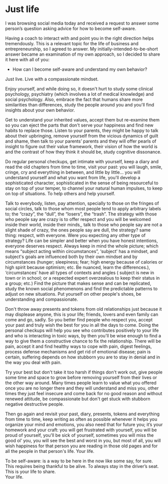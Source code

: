# Just life

I was browsing social media today and received a request to answer some person’s question asking advice for how to become self-aware.

Having a coach to interact with and point you in the right direction helps tremendously. This is a relevant topic for the life of business and entrepreneurship, so I agreed to answer.
My initially-intended-to-be-short answer became an examination of my own approach, so I decided to share it here with all of you:

- How can I become self-aware and understand my own behavior?

Just live. Live with a compassionate mindset.

Enjoy yourself, and while doing so, it doesn't hurt to study some clinical psychology, psychiatry (which involves a lot of medical knowledge) and social psychology. Also, embrace the fact that humans share more similarities than differences, study the people around you and you'll find insights about your own behavior.

Get to understand your inherited values, accept them but re-examine them so you can eject the parts that don't serve your happiness and find new habits to replace those. Listen to your parents, they might be happy to talk about their upbringing, remove yourself from the vicious dynamics of guilt and shame, then talk to your parents’ parents and they will offer pearls of insight to figure out their value framework, their vision of how the world is and the contrast of how they think it should be, study cognitive dissonance.

Do regular personal checkups, get intimate with yourself, keep a diary and read the old chapters from time to time, visit your past: you will laugh, smile, cringe, cry and everything in between, and little by little… you will understand yourself and what you want from life, you'll develop a sophisticated character, sophisticated in the sense of being resourceful to stay on top of your temper, to channel your natural human impulses, to keep on top of situations. To help others and help yourself.

Talk to everybody, listen, pay attention, specially to those on the fringes of social circles, talk to those whom most people tend to apply arbitrary labels to; the “crazy”, the “dull”, the “losers”, the “trash”. The strategy with those who people say are crazy is to offer respect and you will be welcomed inside their world, inside their minds,, talk to those who people say are not a slight shade of crazy, the ones people say are dull, the strategy? same thing: respect, with everyone. Were you expecting any other type of strategy? Life can be simpler and better when you have honest intentions, everyone deserves respect. Always keep in mind the whole picture; which means “subject acting within circumstances”, ‘subject’ has a mindset, and subject's goals are influenced both by their own mindset and by circumstances (hunger; sleepiness; fear; high energy because of calories or high spirit because optimism; etc. Be nuanced, learn the differences.), ‘circumstances’ have all types of contexts and angles ( subject is new in town or in school; or a respected expert overzealous to keep their status in a group; etc.) Find the picture that makes sense and can be replicated, study the known social phenomenons and find the predictable patterns to adjust on new situations. Put yourself on other people's shoes, be understanding and compassionate.

Don't throw away presents and tokens from old relationships just because it may displease anyone, this is your life; friends, lovers and even family can come and go, sadly. So you better find people who respect you, accept your past and truly wish the best for you in all the days to come. Doing the personal checkups will help you see who contributes positively to your life and who is interacting in toxic ways, by then you'll be wise enough to find a way to give them a constructive chance to fix the relationship. There will be pain, accept it and find healthy ways to cope with pain, digest feelings, process defense mechanisms and get rid of emotional disease; pain is certain, suffering depends on how stubborn you are to stay in denial and in the way you deal with pain.

Try your best but don't take it too harsh if things don't work out, give people some time and space to grow before removing yourself from their lives or the other way around. Many times people learn to value what you offered once you are no longer there and they will understand and miss you, other times they just feel insecure and come back for no good reason and without renewed attitude, be compassionate but don't get stuck with stubborn negative destructive people.

Then go again and revisit your past, diary, presents, tokens and everything from time to time, keep writing as often as possible whenever it helps you organize your mind and emotions, you also need that for future you; it’s your homework and your craft: you will get frustrated with yourself, you will be proud of yourself, you'll be sick of yourself, sometimes you will miss the good ol’ you, you will see the best and worst in you, but most of all, you will wish happiness for that person you are reading in those old pages and for all the people in that person's life. Your life.

To be self-aware: is a way to be here in the now like some say, for sure.  
This requires being thankful to be alive.
To always stay in the driver’s seat.
This is your life to share.  
Your life.  
